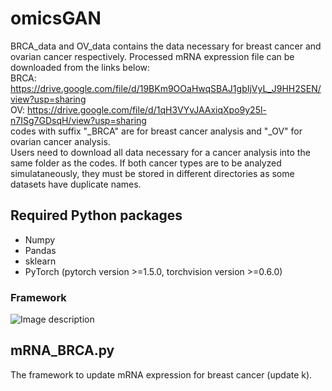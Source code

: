 # omicsGAN
BRCA_data and OV_data contains the data necessary for breast cancer and ovarian cancer respectively. Processed mRNA expression file can be downloaded from the links below:\
BRCA: https://drive.google.com/file/d/19BKm9OOaHwqSBAJ1gbIjVyL_J9HH2SEN/view?usp=sharing \
OV: https://drive.google.com/file/d/1qH3VYvJAAxiqXpo9y25l-n7ISg7GDsqH/view?usp=sharing  \
codes with suffix "_BRCA" are for breast cancer analysis and "_OV" for ovarian cancer analysis. \
Users need to download all data necessary for a cancer analysis into the same folder as the codes. If both cancer types are to be analyzed simulataneously, they must be stored in different directories as some datasets have duplicate names.   

## Required Python packages
- Numpy
- Pandas
- sklearn
- PyTorch (pytorch version >=1.5.0, torchvision version >=0.6.0)

### **Framework**
![Image description](https://github.com/compbiolabucf/omicsGAN/blob/main/netflow-1.png)






## **mRNA_BRCA.py**
The framework to update mRNA expression for breast cancer (update k).  
